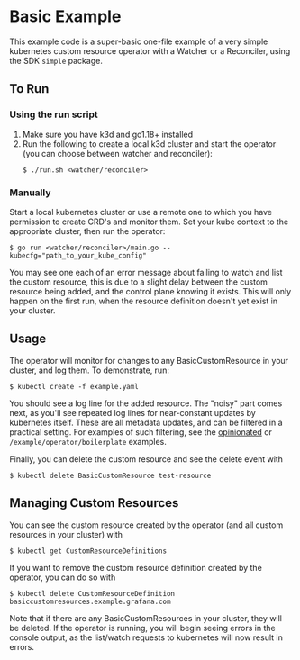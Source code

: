 # Basic Example

This example code is a super-basic one-file example of a very simple kubernetes custom resource operator with a
Watcher or a Reconciler, using the SDK `simple` package.

## To Run

### Using the run script

1. Make sure you have k3d and go1.18+ installed
2. Run the following to create a local k3d cluster and start the operator (you can choose between watcher and reconciler):
    ```shell
   $ ./run.sh <watcher/reconciler>
    ```

### Manually

Start a local kubernetes cluster or use a remote one to which you have permission to create CRD's and monitor them.
Set your kube context to the appropriate cluster, then run the operator:

```shell
$ go run <watcher/reconciler>/main.go --kubecfg="path_to_your_kube_config"
```

You may see one each of an error message about failing to watch and list the custom resource,
this is due to a slight delay between the custom resource being added, and the control plane knowing it exists.
This will only happen on the first run, when the resource definition doesn't yet exist in your cluster.

## Usage

The operator will monitor for changes to any BasicCustomResource in your cluster, and log them. To demonstrate, run:

```shell
$ kubectl create -f example.yaml
```

You should see a log line for the added resource. The "noisy" part comes next, as you'll see repeated log lines for
near-constant updates by kubernetes itself. These are all metadata updates, and can be filtered in a practical setting.
For examples of such filtering, see the [opinionated](../opinionated/README.md) or `/example/operator/boilerplate`
examples.

Finally, you can delete the custom resource and see the delete event with

```shell
$ kubectl delete BasicCustomResource test-resource
```

## Managing Custom Resources

You can see the custom resource created by the operator (and all custom resources in your cluster) with

```shell
$ kubectl get CustomResourceDefinitions
```

If you want to remove the custom resource definition created by the operator, you can do so with

```shell
$ kubectl delete CustomResourceDefinition basiccustomresources.example.grafana.com
```

Note that if there are any BasicCustomResources in your cluster, they will be deleted.
If the operator is running, you will begin seeing errors in the console output, as the list/watch requests to kubernetes
will now result in errors.